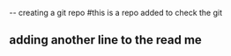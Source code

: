 -- creating a git repo
#this is a repo added to check the git

## adding another line to the read me
